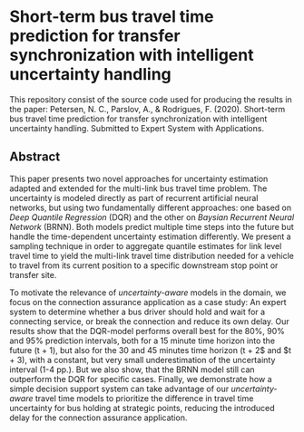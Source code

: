 # Short-term bus travel time prediction for transfer synchronization with intelligent uncertainty handling

This repository consist of the source code used for producing the results in the paper:
Petersen, N. C., Parslov, A., & Rodrigues, F. (2020). Short-term bus travel time prediction for transfer synchronization with intelligent uncertainty handling. Submitted to Expert System with Applications.

## Abstract
This paper presents two novel approaches for uncertainty estimation adapted and extended for the multi-link bus travel time problem. The uncertainty is modeled directly as part of recurrent artificial neural networks, but using two fundamentally different approaches: one based on *Deep Quantile Regression* (DQR) and the other on *Baysian Recurrent Neural Network* (BRNN). Both models predict multiple time steps into the future but handle the time-dependent uncertainty estimation differently. We present a sampling technique in order to aggregate quantile estimates for link level travel time to yield the multi-link travel time distribution needed for a vehicle to travel from its current position to a specific downstream stop point or transfer site. 

To motivate the relevance of *uncertainty-aware* models in the domain, we focus on the connection assurance application as a case study: An expert system to determine whether a bus driver should hold and wait for a connecting service, or break the connection and reduce its own delay. Our results show that the DQR-model performs overall best for the 80%, 90% and 95% prediction intervals, both for a 15 minute time horizon into the future (t + 1), but also for the 30 and 45 minutes time horizon (t + 2$ and $t + 3), with a constant, but very small underestimation of the uncertainty interval (1-4 pp.). But we also show, that the BRNN model still can outperform the DQR for specific cases. Finally, we demonstrate how a simple decision support system can take advantage of our *uncertainty-aware* travel time models to prioritize the difference in travel time uncertainty for bus holding at strategic points, reducing the introduced delay for the connection assurance application.
